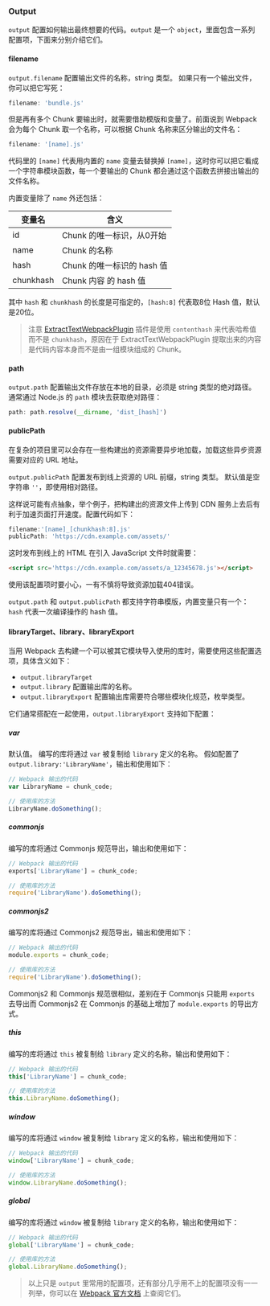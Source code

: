 ### Output
`output` 配置如何输出最终想要的代码。`output` 是一个 `object`，里面包含一系列配置项，下面来分别介绍它们。


#### filename
`output.filename` 配置输出文件的名称，string 类型。
如果只有一个输出文件，你可以把它写死：
```js
filename: 'bundle.js'
```
但是再有多个 Chunk 要输出时，就需要借助模版和变量了。前面说到 Webpack 会为每个 Chunk 取一个名称，可以根据 Chunk 名称来区分输出的文件名：
```js
filename: '[name].js'
```
代码里的 `[name]` 代表用内置的 `name` 变量去替换掉 `[name]`，这时你可以把它看成一个字符串模块函数，每一个要输出的 Chunk 都会通过这个函数去拼接出输出的文件名称。

内置变量除了 `name` 外还包括：

| 变量名 | 含义 |
| --- | --- |
| id | Chunk 的唯一标识，从0开始 |
| name | Chunk 的名称 |
| hash | Chunk 的唯一标识的 hash 值 |
| chunkhash | Chunk 内容 的 hash 值 |

其中 `hash` 和 `chunkhash` 的长度是可指定的，`[hash:8]` 代表取8位 Hash 值，默认是20位。

> 注意 [ExtractTextWebpackPlugin](https://github.com/webpack-contrib/extract-text-webpack-plugin) 插件是使用 `contenthash` 来代表哈希值而不是 `chunkhash`，原因在于 ExtractTextWebpackPlugin 提取出来的内容是代码内容本身而不是由一组模块组成的 Chunk。


#### path
`output.path` 配置输出文件存放在本地的目录，必须是 string 类型的绝对路径。通常通过 Node.js 的 `path` 模块去获取绝对路径：
```js
path: path.resolve(__dirname, 'dist_[hash]')
```


#### publicPath
在复杂的项目里可以会存在一些构建出的资源需要异步地加载，加载这些异步资源需要对应的 URL 地址。

`output.publicPath` 配置发布到线上资源的 URL 前缀，string 类型。
默认值是空字符串 `''`，即使用相对路径。

这样说可能有点抽象，举个例子，把构建出的资源文件上传到 CDN 服务上去后有利于加速页面打开速度。配置代码如下：
```js
filename:'[name]_[chunkhash:8].js'
publicPath: 'https://cdn.example.com/assets/'
```
这时发布到线上的 HTML 在引入 JavaScript 文件时就需要：
```html
<script src='https://cdn.example.com/assets/a_12345678.js'></script>
```

使用该配置项时要小心，一有不慎将导致资源加载404错误。

`output.path` 和 `output.publicPath` 都支持字符串模版，内置变量只有一个：`hash` 代表一次编译操作的 hash 值。



#### libraryTarget、library、libraryExport
当用 Webpack 去构建一个可以被其它模块导入使用的库时，需要使用这些配置选项，具体含义如下：

- `output.libraryTarget` 
- `output.library` 配置输出库的名称。
- `output.libraryExport` 配置输出库需要符合哪些模块化规范，枚举类型。

它们通常搭配在一起使用，`output.libraryExport` 支持如下配置：

##### var
默认值。
编写的库将通过 `var` 被复制给 `library` 定义的名称。
假如配置了 `output.library:'LibraryName'`，输出和使用如下：
```js
// Webpack 输出的代码
var LibraryName = chunk_code;

// 使用库的方法
LibraryName.doSomething();
```

##### commonjs
编写的库将通过 Commonjs 规范导出，输出和使用如下：
```js
// Webpack 输出的代码
exports['LibraryName'] = chunk_code;

// 使用库的方法
require('LibraryName').doSomething();
```

##### commonjs2
编写的库将通过 Commonjs2 规范导出，输出和使用如下：
```js
// Webpack 输出的代码
module.exports = chunk_code;

// 使用库的方法
require('LibraryName').doSomething();
```
Commonjs2 和 Commonjs 规范很相似，差别在于 Commonjs 只能用 `exports` 去导出而 Commonjs2 在 Commonjs 的基础上增加了 `module.exports` 的导出方式。


##### this
编写的库将通过 `this` 被复制给 `library` 定义的名称，输出和使用如下：
```js
// Webpack 输出的代码
this['LibraryName'] = chunk_code;

// 使用库的方法
this.LibraryName.doSomething();
```

##### window
编写的库将通过 `window` 被复制给 `library` 定义的名称，输出和使用如下：
```js
// Webpack 输出的代码
window['LibraryName'] = chunk_code;

// 使用库的方法
window.LibraryName.doSomething();
```

##### global
编写的库将通过 `window` 被复制给 `library` 定义的名称，输出和使用如下：
```js
// Webpack 输出的代码
global['LibraryName'] = chunk_code;

// 使用库的方法
global.LibraryName.doSomething();
```

> 以上只是 `output` 里常用的配置项，还有部分几乎用不上的配置项没有一一列举，你可以在 [Webpack 官方文档](https://webpack.js.org/configuration/output/) 上查阅它们。
